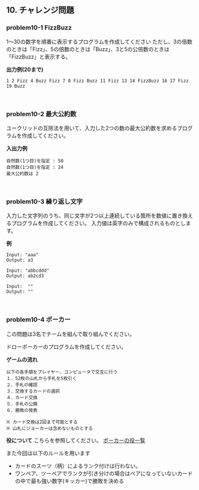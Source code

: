 ## 10. チャレンジ問題

### problem10-1 FizzBuzz

1～30の数字を順番に表示するプログラムを作成してください
ただし、3の倍数のときは「Fizz」、5の倍数のときは「Buzz」、3と5の公倍数のときは「FizzBuzz」と表示する。

**出力例(20まで)**

```
1 2 Fizz 4 Buzz Fizz 7 8 Fizz Buzz 11 Fizz 13 14 FizzBuzz 16 17 Fizz 19 Buzz
```

<br>

### problem10-2 最大公約数

ユークリッドの互除法を用いて、入力した2つの数の最大公約数を求めるプログラムを作成してください。

**入出力例**

```
自然数(1つ目)を指定 : 50
自然数(1つ目)を指定 : 24
最大公約数は 2
```

<br>

### problem10-3 繰り返し文字

入力した文字列のうち、同じ文字が2つ以上連続している箇所を数値に置き換えるプログラムを作成してください。 入力値は英字のみで構成されるものとします。

**例**

```
Input: "aaa"
Output: a3

Input: "abbcddd"
Output: ab2cd3

Input:  ""
Output: "" 
```

<br>

### problem10-4 ポーカー

この問題は3名でチームを組んで取り組んでください。

ドローポーカーのプログラムを作成してください。

**ゲームの流れ**

```
以下の各手順をプレイヤー、コンピュータで交互に行う
１．52枚の山札から手札を5枚引く
２．手札の確認
３．交換するカードの選択
４．カード交換
５．手札の公開
６．勝敗の発表

※ カード交換は2回まで可能とする
※ 山札にジョーカーは含めないものとする
```

**役について**
こちらを参照してください。
[ポーカーの役一覧](https://bright777.com/texasholdem2)

また今回は以下のルールを用います
- カードのスーツ（柄）によるランク付けは行わない。
- ワンペア、ツーペアでランクが引き分けの場合はペアになっていないカードの中で最も強い数字(キッカー)で勝敗を決める